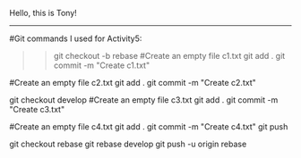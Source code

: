 Hello, this is Tony!

-------------------------------------
#Git commands I used for Activity5:

>>git checkout -b rebase
#Create an empty file c1.txt
>>git add .
>>git commit -m "Create c1.txt"

#Create an empty file c2.txt
git add .
git commit -m "Create c2.txt"

git checkout develop
#Create an empty file c3.txt
git add .
git commit -m "Create c3.txt"

#Create an empty file c4.txt
git add .
git commit -m "Create c4.txt"
git push

git checkout rebase
git rebase develop
git push -u origin rebase